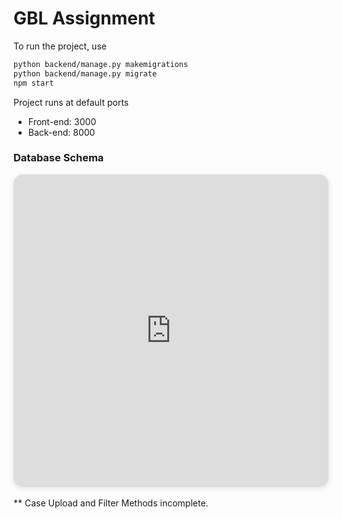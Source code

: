 # GBL Assignment

To run the project, use

```bash
python backend/manage.py makemigrations
python backend/manage.py migrate
npm start
```

Project runs at default ports

- Front-end: 3000
- Back-end: 8000

### Database Schema

<iframe width="100%" height="500px" style="box-shadow: 0 2px 8px 0 rgba(63,69,81,0.16); border-radius:15px;" allowtransparency="true" allowfullscreen="true" scrolling="no" title="Embedded DrawSQL IFrame" frameborder="0" src="https://drawsql.app/not-applicable-1/diagrams/gbl-database-schema/embed"></iframe>

<br>
<br>
** Case Upload and Filter Methods incomplete.